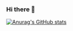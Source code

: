 ### Hi there 👋
[![Anurag's GitHub stats](https://github-readme-stats.vercel.app/api?username=MrShlyapnik)](https://github.com/anuraghazra/github-readme-stats)

<!--
**MrShlyapnik/MrShlyapnik** is a ✨ _special_ ✨ repository because its `README.md` (this file) appears on your GitHub profile.

Here are some ideas to get you started:

- 🔭 I’m currently working on ...
- 🌱 I’m currently learning ...
- 👯 I’m looking to collaborate on ...
- 🤔 I’m looking for help with ...
- 💬 Ask me about ...
- 📫 How to reach me: ...
- 😄 Pronouns: ...
- ⚡ Fun fact: ...
-->
